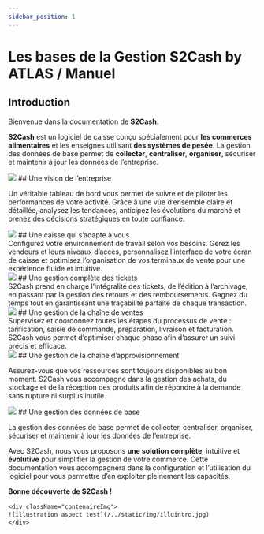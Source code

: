 ```yaml
---
sidebar_position: 1
---
```


# Les bases de la Gestion S2Cash by ATLAS / Manuel

## Introduction


Bienvenue dans la documentation de **S2Cash**.

**S2Cash** est un logiciel de caisse conçu spécialement pour **les commerces alimentaires** et les enseignes utilisant **des systèmes de pesée**.
La gestion des données de base permet de **collecter**, **centraliser**, **organiser**, sécuriser et maintenir à jour les données de l’entreprise.





<div className="h2withlogo">
<img className="logoImg" src="/img/logo/__1.svg" /> 
## Une vision de l’entreprise
</div>

Un véritable tableau de bord vous permet de suivre et de piloter les performances de votre activité. Grâce à une vue d’ensemble claire et détaillée, analysez les tendances, anticipez les évolutions du marché et prenez des décisions stratégiques en toute confiance.




<div className="h2withlogo">
<img className="logoImg" src="/img/logo/__2.svg" /> 
## Une caisse qui s’adapte à vous
</div>
Configurez votre environnement de travail selon vos besoins. Gérez les vendeurs et leurs niveaux d’accès, personnalisez l’interface de votre écran de caisse et optimisez l’organisation de vos terminaux de vente pour une expérience fluide et intuitive.





<div className="h2withlogo">
<img className="logoImg" src="/img/logo/__3.svg" /> 
## Une gestion complète des tickets
</div>
S2Cash prend en charge l’intégralité des tickets, de l’édition à l’archivage, en passant par la gestion des retours et des remboursements. Gagnez du temps tout en garantissant une traçabilité parfaite de chaque transaction.





<div className="h2withlogo">
<img className="logoImg" src="/img/logo/__4.svg" /> 
## Une gestion de la chaîne de ventes
</div>
Supervisez et coordonnez toutes les étapes du processus de vente : tarification, saisie de commande, préparation, livraison et facturation. S2Cash vous permet d’optimiser chaque phase afin d’assurer un suivi précis et efficace.





<div className="h2withlogo">
<img className="logoImg" src="/img/logo/__5.svg" /> 
## Une gestion de la chaîne d’approvisionnement
</div>


Assurez-vous que vos ressources sont toujours disponibles au bon moment. S2Cash vous accompagne dans la gestion des achats, du stockage et de la réception des produits afin de répondre à la demande sans rupture ni surplus inutile.




<div className="h2withlogo">
<img className="logoImg" src="/img/logo/__6.svg" /> 
## Une gestion des données de base
</div>

La gestion des données de base permet de collecter, centraliser, organiser, sécuriser et maintenir à jour les données de l’entreprise.



Avec S2Cash, nous vous proposons **une solution complète**, intuitive et **évolutive** pour simplifier la gestion de votre commerce. Cette documentation vous accompagnera dans la configuration et l’utilisation du logiciel pour vous permettre d’en exploiter pleinement les capacités.

**Bonne découverte de S2Cash !**

    <div className="contenaireImg">
    ![illustration aspect test](/../static/img/illuintro.jpg)
    </div>


